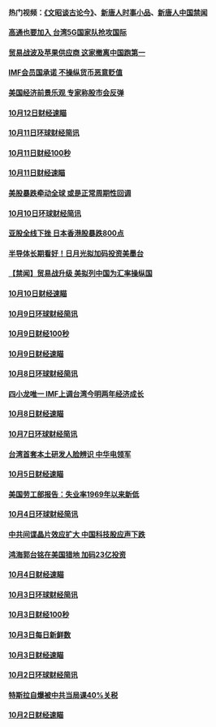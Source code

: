 #### 热门视频：[《文昭谈古论今》](https://github.com/gfw-breaker/wenzhao/blob/master/README.md)、[新唐人时事小品](https://github.com/gfw-breaker/ntdtv-comedy/blob/master/README.md)、[新唐人中国禁闻](https://github.com/gfw-breaker/ntdtv-news/blob/master/README.md)

#### [高通也要加入 台湾5G国家队抢攻国际](../pages/news208/a1395415.md) 

#### [贸易战波及苹果供应商 这家撤离中国跑第一](../pages/news208/a1395254.md) 

#### [IMF会员国承诺  不操纵货币恶意贬值](../pages/news208/a1395274.md) 

#### [美国经济前景乐观 专家称股市会反弹](../pages/news208/a1395159.md) 

#### [10月12日财经速瞄](../pages/news208/a1395177.md) 

#### [10月11日环球财经简讯](../pages/news208/a1395122.md) 

#### [10月11日财经100秒](../pages/news208/a1395097.md) 

#### [10月11日财经速瞄](../pages/news208/a1395020.md) 

#### [美股暴跌牵动全球 或是正常周期性回调](../pages/news208/a1395005.md) 

#### [10月10日环球财经简讯](../pages/news208/a1394977.md) 

#### [亚股全线下挫 日本香港股暴跌800点](../pages/news208/a1394956.md) 

#### [半导体长期看好！日月光拟加码投资美墨台](../pages/news208/a1394954.md) 

#### [【禁闻】贸易战升级 美拟列中国为汇率操纵国](../pages/news208/a1394887.md) 

#### [10月10日财经速瞄](../pages/news208/a1394883.md) 

#### [10月9日环球财经简讯](../pages/news208/a1394831.md) 

#### [10月9日财经100秒](../pages/news208/a1394812.md) 

#### [10月9日财经速瞄](../pages/news208/a1394741.md) 

#### [10月8日环球财经简讯](../pages/news208/a1394682.md) 

#### [四小龙唯一 IMF上调台湾今明两年经济成长](../pages/news208/a1394649.md) 

#### [10月8日财经速瞄](../pages/news208/a1394582.md) 

#### [10月7日环球财经简讯](../pages/news208/a1394527.md) 

#### [台湾首套本土研发人脸辨识 中华电领军](../pages/news208/a1394509.md) 

#### [10月5日财经速瞄](../pages/news208/a1394260.md) 

#### [美国劳工部报告：失业率1969年以来新低](../pages/news208/a1394221.md) 

#### [10月4日环球财经简讯](../pages/news208/a1394211.md) 

#### [中共间谍晶片效应扩大 中国科技股应声下跌](../pages/news208/a1394210.md) 

#### [鸿海郭台铭在美国猎地 加码23亿投资](../pages/news208/a1394184.md) 

#### [10月4日财经速瞄](../pages/news208/a1394104.md) 

#### [10月3日环球财经简讯](../pages/news208/a1394057.md) 

#### [10月3日财经100秒](../pages/news208/a1394034.md) 

#### [10月3日每日新鲜数](../pages/news208/a1393967.md) 

#### [10月3日财经速瞄](../pages/news208/a1393964.md) 

#### [10月2日环球财经简讯](../pages/news208/a1393924.md) 

#### [特斯拉自爆被中共当局课40%关税](../pages/news208/a1393910.md) 

#### [10月2日财经速瞄](../pages/news208/a1393834.md) 

